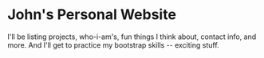 # John's Personal Website

I'll be listing projects, who-i-am's, fun things I think about, contact info, and more.
And I'll get to practice my bootstrap skills -- exciting stuff.